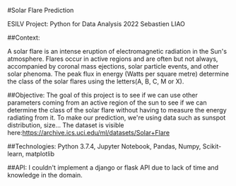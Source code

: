 #Solar Flare Prediction

ESILV Project: Python for Data Analysis 2022
Sebastien LIAO


##Context:

A solar flare is an intense eruption of electromagnetic radiation in the Sun's atmosphere. Flares occur in active regions 
and are often but not always, accompanied by coronal mass ejections, solar particle events, and other solar phenoma.
The peak flux in energy (Watts per square metre) determine the class of the solar flares using the letters(A, B, C, M or X).

##Objective:
The goal of this project is to see if we can use other parameters coming from an active region of the sun to see if we can 
determine the class of the solar flare without having to measure the energy radiating from it.
To make our prediction, we're using data such as sunspot distribution, size... 
The dataset is visible here:https://archive.ics.uci.edu/ml/datasets/Solar+Flare

##Technologies:
Python 3.7.4, Jupyter Notebook, Pandas, Numpy, Scikit-learn, matplotlib

##API:
I couldn't implement a django or flask API due to lack of time and knowledge in the domain.